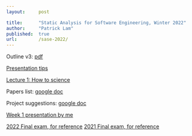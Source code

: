 ```yaml
---
layout:     post

title:      "Static Analysis for Software Engineering, Winter 2022"
author:     "Patrick Lam"
published:  true
url:        /sase-2022/
---
```


Outline v3: <a href="/sase-2022-outline.pdf">pdf</a>

[Presentation tips](/post/20210114-presentation-tips/)

[Lecture 1: How to science](/teaching/sase-2022-how-to-science.mp4)

Papers list: [google doc](https://docs.google.com/document/d/1zxKKrIqPc-bBXZWPCpvPFOHIddGXqofEdAjohn66Zyg/edit?usp=sharing)

Project suggestions: [google doc](https://docs.google.com/document/d/1vW8aB3REY6IBExCvkziHTxQ4GhOHXBedXHg3wQw0m24/edit#)

[Week 1 presentation by me](https://patricklam.ca/teaching/sase-2022-how-to-science.mp4)

[2022 Final exam, for reference](/teaching/sase-2022-final.pdf)
[2021 Final exam, for reference](/teaching/sase-2021-final.pdf)